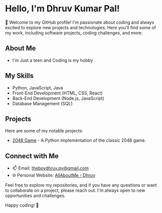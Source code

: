 # Hello, I'm Dhruv Kumar Pal!

👋 Welcome to my GitHub profile! I'm passionate about coding and always excited to explore new projects and technologies. Here you'll find some of my work, including software projects, coding challenges, and more.

## About Me

- I'm Just a teen and Coding is my hobby 

## My Skills

- Python, JavaScript, Java
- Front-End Development (HTML, CSS, React)
- Back-End Development (Node.js, JavaScript)
- Database Management (SQL)

## Projects

Here are some of my notable projects:

- [2048 Game](https://github.com/Dhruv-The-Onlne-Coder/Dhruv-The-Onlne-Coder/2048) - A Python implementation of the classic 2048 game.

## Connect with Me

- 📫 Email: theboydhruv.py@gmail.com
- 🌐 Personal Website: [AllAboutMe - Dhruv](https://www.AllAboutMeDhruv.com)

Feel free to explore my repositories, and if you have any questions or want to collaborate on a project, please reach out. I'm always open to new opportunities and challenges.

Happy coding! 🚀
